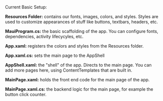 Current Basic Setup:

**Resources Folder:** contains our fonts, images, colors, and styles. Styles are used to customize appearances of stuff like buttons, textbars, headers, etc.

**MauiProgram.cs:** the basic scaffolding of the app. You can configure fonts, dependencies, activity lifecycyles, etc.

**App.xaml:** registers the colors and styles from the Resources folder.

**App.xaml.cs:** sets the main page to the AppShell

**AppShell.xaml:** the "shell" of the app. Directs to the main page. You can add more pages here, using ContentTemplates that are built in.

**MainPage.xaml:** holds the front end code for the main page of the app.

**MainPage.xaml.cs:** the backend logic for the main page, for example the button click counter.

